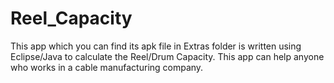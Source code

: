 # Reel_Capacity
This app which you can find its apk file in Extras folder is written using Eclipse/Java to calculate the Reel/Drum Capacity. This app can help anyone who works in a cable manufacturing company.
